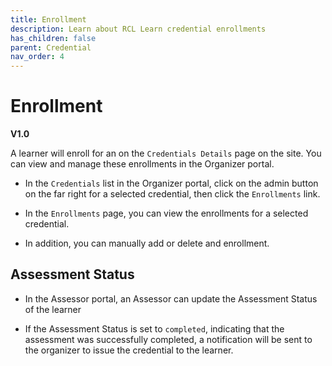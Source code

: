 ```yaml
---
title: Enrollment
description: Learn about RCL Learn credential enrollments
has_children: false
parent: Credential
nav_order: 4
---
```


# Enrollment
**V1.0**

A learner will enroll for an  on the ``Credentials Details`` page on the site. You can view and manage these enrollments in the Organizer portal.

- In the ``Credentials`` list in the Organizer portal, click on the admin button on the far right for a selected credential, then click the ``Enrollments`` link.

- In the ``Enrollments`` page, you can view the enrollments for a selected credential.

- In addition, you can manually add or delete and enrollment.

## Assessment Status

- In the Assessor portal, an Assessor can update the Assessment Status of the learner 

- If the Assessment Status is set to ``completed``, indicating that the assessment was successfully completed, a notification will be sent to the organizer to issue the credential to the learner.